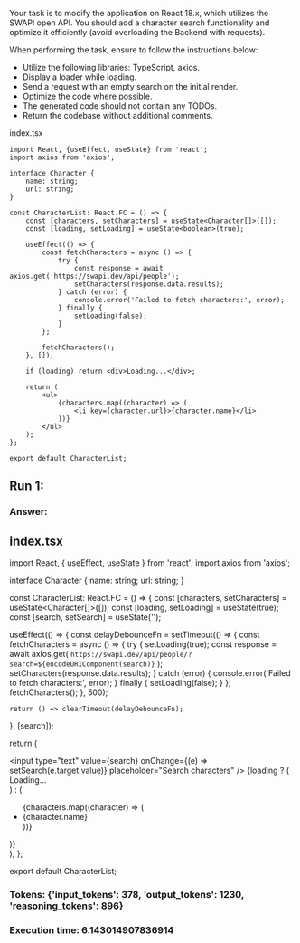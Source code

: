 Your task is to modify the application on React 18.x, which utilizes the SWAPI open API.
You should add a character search functionality and optimize it efficiently (avoid overloading the Backend with requests).

When performing the task, ensure to follow the instructions below:
- Utilize the following libraries: TypeScript, axios.
- Display a loader while loading.
- Send a request with an empty search on the initial render.
- Optimize the code where possible.
- The generated code should not contain any TODOs.
- Return the codebase without additional comments.

index.tsx
```tsx
import React, {useEffect, useState} from 'react';
import axios from 'axios';

interface Character {
    name: string;
    url: string;
}

const CharacterList: React.FC = () => {
    const [characters, setCharacters] = useState<Character[]>([]);
    const [loading, setLoading] = useState<boolean>(true);

    useEffect(() => {
        const fetchCharacters = async () => {
            try {
                const response = await axios.get('https://swapi.dev/api/people');
                setCharacters(response.data.results);
            } catch (error) {
                console.error('Failed to fetch characters:', error);
            } finally {
                setLoading(false);
            }
        };

        fetchCharacters();
    }, []);

    if (loading) return <div>Loading...</div>;

    return (
        <ul>
            {characters.map((character) => (
                <li key={character.url}>{character.name}</li>
            ))}
        </ul>
    );
};

export default CharacterList;
```

## Run 1:
### Answer:
index.tsx
------------------------------------------------------------
import React, { useEffect, useState } from 'react';
import axios from 'axios';

interface Character {
  name: string;
  url: string;
}

const CharacterList: React.FC = () => {
  const [characters, setCharacters] = useState<Character[]>([]);
  const [loading, setLoading] = useState<boolean>(true);
  const [search, setSearch] = useState<string>('');

  useEffect(() => {
    const delayDebounceFn = setTimeout(() => {
      const fetchCharacters = async () => {
        try {
          setLoading(true);
          const response = await axios.get(
            `https://swapi.dev/api/people/?search=${encodeURIComponent(search)}`
          );
          setCharacters(response.data.results);
        } catch (error) {
          console.error('Failed to fetch characters:', error);
        } finally {
          setLoading(false);
        }
      };
      fetchCharacters();
    }, 500);

    return () => clearTimeout(delayDebounceFn);
  }, [search]);

  return (
    <div>
      <input
        type="text"
        value={search}
        onChange={(e) => setSearch(e.target.value)}
        placeholder="Search characters"
      />
      {loading ? (
        <div>Loading...</div>
      ) : (
        <ul>
          {characters.map((character) => (
            <li key={character.url}>{character.name}</li>
          ))}
        </ul>
      )}
    </div>
  );
};

export default CharacterList;

### Tokens: {'input_tokens': 378, 'output_tokens': 1230, 'reasoning_tokens': 896}
### Execution time: 6.143014907836914
